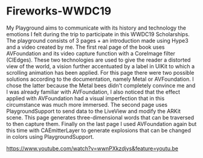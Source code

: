 # Fireworks-WWDC19
My Playground aims to communicate with its history and technology the emotions I felt during the trip to participate in this WWDC19 Scholarships. The playground consists of 3 pages + an introduction made using Hype3 and a video created by me. The first real page of the book uses AVFoundation and its video capture function with a CoreImage filter (CIEdges). These two technologies are used to give the reader a distorted view of the world, a vision further accentuated by a label in UIKit to which a scrolling animation has been applied. For this page there were two possible solutions according to the documentation, namely Metal or AVFoundation. I chose the latter because the Metal bees didn't completely convince me and I was already familiar with AVFoundation, I also noticed that the effect applied with AVFoundation had a visual imperfection that in this circumstance was much more immersed. The second page uses PlaygroundSupport to send data to the LiveView and modify the ARKit scene. This page generates three-dimensional words that can be traversed to then capture them. Finally on the last page I used AVFoundation again but this time with CAEmitterLayer to generate explosions that can be changed in colors using PlaygroundSupport.

https://www.youtube.com/watch?v=wwnPXkzdjys&feature=youtu.be
